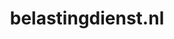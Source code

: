 ---
layout: post
title:  "belastingdienst.nl"
internal_url:  "/data/belastingdienst.nl.html"
categories: dutchgov
---